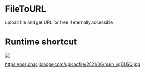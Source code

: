 # FileToURL
upload file and get URL for free !! eternally accessible

# Runtime shortcut

![](https://oss.chaojibiaoge.com/uploadfile/2021/06/main_vqDUSQ.jpg)

https://oss.chaojibiaoge.com/uploadfile/2021/06/main_vqDUSQ.jpg


